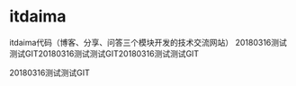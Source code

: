 # itdaima
itdaima代码（博客、分享、问答三个模块开发的技术交流网站）
20180316测试测试GIT20180316测试测试GIT20180316测试测试GIT

20180316测试测试GIT